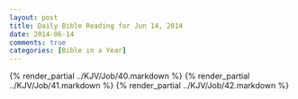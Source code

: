 ```yaml
---
layout: post
title: Daily Bible Reading for Jun 14, 2014
date: 2014-06-14
comments: true
categories: [Bible in a Year]
---
```

{% render_partial ../KJV/Job/40.markdown %}
{% render_partial ../KJV/Job/41.markdown %}
{% render_partial ../KJV/Job/42.markdown %}
